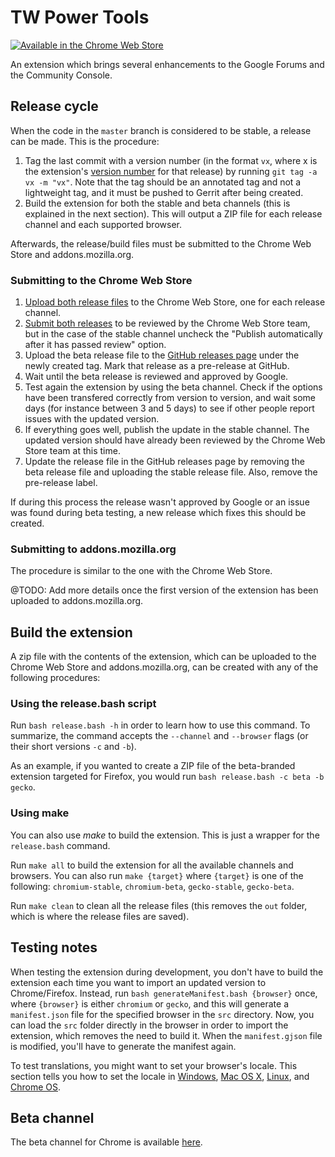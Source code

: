 # TW Power Tools
[![Available in the Chrome Web Store](https://developer.chrome.com/webstore/images/ChromeWebStore_Badge_v2_206x58.png)](https://chrome.google.com/webstore/detail/infinite-scroll-in-tw/hpgakoecmgibigdbnljgecablpipbajb)

An extension which brings several enhancements to the Google Forums and the Community Console.

## Release cycle
When the code in the `master` branch is considered to be stable, a release can be made. This is the procedure:

1. Tag the last commit with a version number (in the format `vx`, where x is the extension's [version number](https://developer.chrome.com/extensions/manifest/version) for that release) by running `git tag -a vx -m "vx"`. Note that the tag should be an annotated tag and not a lightweight tag, and it must be pushed to Gerrit after being created.
2. Build the extension for both the stable and beta channels (this is explained in the next section). This will output a ZIP file for each release channel and each supported browser.

Afterwards, the release/build files must be submitted to the Chrome Web Store and addons.mozilla.org.

### Submitting to the Chrome Web Store
1. [Upload both release files](https://developer.chrome.com/webstore/publish#upload-your-item) to the Chrome Web Store, one for each release channel.
2. [Submit both releases](https://developer.chrome.com/webstore/publish#submit-your-item-for-publishing) to be reviewed by the Chrome Web Store team, but in the case of the stable channel uncheck the "Publish automatically after it has passed review" option.
3. Upload the beta release file to the [GitHub releases page](https://github.com/avm99963/infinitegforums/releases) under the newly created tag. Mark that release as a pre-release at GitHub.
4. Wait until the beta release is reviewed and approved by Google.
5. Test again the extension by using the beta channel. Check if the options have been transfered correctly from version to version, and wait some days (for instance between 3 and 5 days) to see if other people report issues with the updated version.
6. If everything goes well, publish the update in the stable channel. The updated version should have already been reviewed by the Chrome Web Store team at this time.
7. Update the release file in the GitHub releases page by removing the beta release file and uploading the stable release file. Also, remove the pre-release label.

If during this process the release wasn't approved by Google or an issue was found during beta testing, a new release which fixes this should be created.

### Submitting to addons.mozilla.org
The procedure is similar to the one with the Chrome Web Store.

@TODO: Add more details once the first version of the extension has been uploaded to addons.mozilla.org.

## Build the extension
A zip file with the contents of the extension, which can be uploaded to the Chrome Web Store and addons.mozilla.org, can be created with any of the following procedures:

### Using the release.bash script
Run `bash release.bash -h` in order to learn how to use this command. To summarize, the command accepts the `--channel` and `--browser` flags (or their short versions `-c` and `-b`).

As an example, if you wanted to create a ZIP file of the beta-branded extension targeted for Firefox, you would run `bash release.bash -c beta -b gecko`.

### Using make
You can also use _make_ to build the extension. This is just a wrapper for the `release.bash` command.

Run `make all` to build the extension for all the available channels and browsers. You can also run `make {target}` where `{target}` is one of the following: `chromium-stable`, `chromium-beta`, `gecko-stable`, `gecko-beta`.

Run `make clean` to clean all the release files (this removes the `out` folder, which is where the release files are saved).

## Testing notes
When testing the extension during development, you don't have to build the extension each time you want to import an updated version to Chrome/Firefox. Instead, run `bash generateManifest.bash {browser}` once, where `{browser}` is either `chromium` or `gecko`, and this will generate a `manifest.json` file for the specified browser in the `src` directory. Now, you can load the `src` folder directly in the browser in order to import the extension, which removes the need to build it. When the `manifest.gjson` file is modified, you'll have to generate the manifest again.

To test translations, you might want to set your browser's locale. This section tells you how to set the locale in [Windows](https://developer.chrome.com/extensions/i18n#testing-win), [Mac OS X](https://developer.chrome.com/extensions/i18n#testing-mac), [Linux](https://developer.chrome.com/extensions/i18n#testing-linux), and [Chrome OS](https://developer.chrome.com/extensions/i18n#testing-chromeos).

## Beta channel
The beta channel for Chrome is available [here](https://chrome.google.com/webstore/detail/infinite-scroll-in-tw-bet/memmklnkkhifmflmidnflfcdepamljef).
